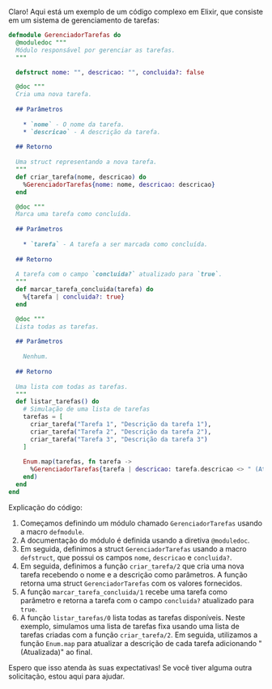 Claro! Aqui está um exemplo de um código complexo em Elixir, que consiste em um sistema de gerenciamento de tarefas:

```elixir
defmodule GerenciadorTarefas do
  @moduledoc """
  Módulo responsável por gerenciar as tarefas.
  """

  defstruct nome: "", descricao: "", concluida?: false

  @doc """
  Cria uma nova tarefa.
  
  ## Parâmetros
  
    * `nome` - O nome da tarefa.
    * `descricao` - A descrição da tarefa.
    
  ## Retorno
  
  Uma struct representando a nova tarefa.
  """
  def criar_tarefa(nome, descricao) do
    %GerenciadorTarefas{nome: nome, descricao: descricao}
  end

  @doc """
  Marca uma tarefa como concluída.
  
  ## Parâmetros
  
    * `tarefa` - A tarefa a ser marcada como concluída.
    
  ## Retorno
  
  A tarefa com o campo `concluida?` atualizado para `true`.
  """
  def marcar_tarefa_concluida(tarefa) do
    %{tarefa | concluida?: true}
  end

  @doc """
  Lista todas as tarefas.
  
  ## Parâmetros
  
    Nenhum.
    
  ## Retorno
  
  Uma lista com todas as tarefas.
  """
  def listar_tarefas() do
    # Simulação de uma lista de tarefas
    tarefas = [
      criar_tarefa("Tarefa 1", "Descrição da tarefa 1"),
      criar_tarefa("Tarefa 2", "Descrição da tarefa 2"),
      criar_tarefa("Tarefa 3", "Descrição da tarefa 3")
    ]
    
    Enum.map(tarefas, fn tarefa ->
      %GerenciadorTarefas{tarefa | descricao: tarefa.descricao <> " (Atualizada)"}
    end)
  end
end
```

Explicação do código:

1. Começamos definindo um módulo chamado `GerenciadorTarefas` usando a macro `defmodule`.
2. A documentação do módulo é definida usando a diretiva `@moduledoc`.
3. Em seguida, definimos a struct `GerenciadorTarefas` usando a macro `defstruct`, que possui os campos `nome`, `descricao` e `concluida?`.
4. Em seguida, definimos a função `criar_tarefa/2` que cria uma nova tarefa recebendo o nome e a descrição como parâmetros. A função retorna uma struct `GerenciadorTarefas` com os valores fornecidos.
5. A função `marcar_tarefa_concluida/1` recebe uma tarefa como parâmetro e retorna a tarefa com o campo `concluida?` atualizado para `true`.
6. A função `listar_tarefas/0` lista todas as tarefas disponíveis. Neste exemplo, simulamos uma lista de tarefas fixa usando uma lista de tarefas criadas com a função `criar_tarefa/2`. Em seguida, utilizamos a função `Enum.map` para atualizar a descrição de cada tarefa adicionando " (Atualizada)" ao final.

Espero que isso atenda às suas expectativas! Se você tiver alguma outra solicitação, estou aqui para ajudar.